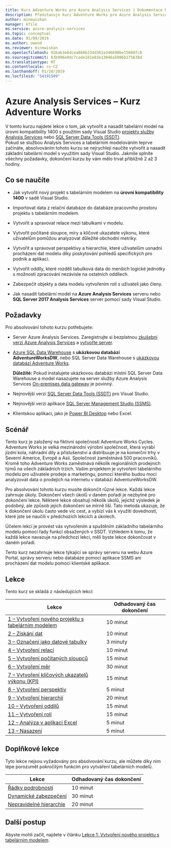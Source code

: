 ```yaml
---
title: Kurz Adventure Works pro Azure Analysis Services | Dokumentace Microsoftu
description: Představuje kurz Adventure Works pro Azure Analysis Services
author: minewiskan
manager: kfile
ms.service: azure-analysis-services
ms.topic: conceptual
ms.date: 01/09/2019
ms.author: owend
ms.reviewer: minewiskan
ms.openlocfilehash: 92bab3e6dcea0b6b234d361a346698be15088fc0
ms.sourcegitcommit: 63b996e9dc7cade181e83e13046a5006b275638d
ms.translationtype: MT
ms.contentlocale: cs-CZ
ms.lasthandoff: 01/10/2019
ms.locfileid: "54191509"
---
```

# <a name="azure-analysis-services---adventure-works-tutorial"></a>Azure Analysis Services – Kurz Adventure Works

V tomto kurzu najdete lekce o tom, jak vytvořit a nasadit tabelární model na úrovni kompatibility 1400 s použitím sady Visual Studio [projekty služby Analysis Services](https://marketplace.visualstudio.com/items?itemName=ProBITools.MicrosoftAnalysisServicesModelingProjects) nebo [SQL Server Data Tools (SSDT)](https://docs.microsoft.com/sql/ssdt/download-sql-server-data-tools-ssdt).  
Pokud se službou Analysis Services a tabelárním modelováním teprve začínáte, absolvováním tohoto kurzu se nejrychleji naučíte vytvořit a nasadit základní tabelární model s využitím sady Visual Studio. Jakmile splníte všechny požadavky, dokončení kurzu by vám mělo trvat přibližně 2 až 3 hodiny.  
  
## <a name="what-you-learn"></a>Co se naučíte   
  
-   Jak vytvořit nový projekt s tabelárním modelem na **úrovni kompatibility 1400** v sadě Visual Studio.
  
-   Importovat data z relační databáze do databáze pracovního prostoru projektu s tabelárním modelem.  
  
-   Vytvořit a spravovat relace mezi tabulkami v modelu.  
  
-   Vytvořit počítané sloupce, míry a klíčové ukazatele výkonu, které uživatelům pomůžou analyzovat důležité obchodní metriky.  
  
-   Vytvořit a spravovat perspektivy a hierarchie, které uživatelům usnadní procházení dat modelu díky poskytování pohledů specifických pro podnik a aplikaci.  
  
-   Vytvořit oddíly, které rozdělí tabulková data do menších logické jednotky s možností zpracování nezávisle na ostatních oddílech.  
  
-   Zabezpečit objekty a data modelu vytvořením rolí s uživateli jako členy.  
  
-   Jak nasadit tabelární model na **Azure Analysis Services** serveru nebo **SQL Server 2017 Analysis Services** server pomocí sady Visual Studio.  
  
## <a name="prerequisites"></a>Požadavky  
Pro absolvování tohoto kurzu potřebujete:  
  
-   Server Azure Analysis Services. Zaregistrujte si bezplatnou [zkušební verzi Azure Analysis Services](https://azure.microsoft.com/services/analysis-services/) a [vytvořte server](../analysis-services-create-server.md). 

-   [Azure SQL Data Warehouse](../../sql-data-warehouse/create-data-warehouse-portal.md) s **ukázkovou databází AdventureWorksDW**, nebo SQL Server Data Warehouse s [ukázkovou databází Adventure Works](https://github.com/Microsoft/sql-server-samples/releases/tag/adventureworks).

    **Důležité:** Pokud instalujete ukázkovou databázi místní SQL Server Data Warehouse a model nasazujete na server služby Azure Analysis Services [On-premises data gateway](../analysis-services-gateway.md) je povinný.

-   Nejnovější verzi [SQL Server Data Tools (SSDT)](https://msdn.microsoft.com/library/mt204009.aspx) pro Visual Studio.

-   Nejnovější verzi aplikace [SQL Server Management Studio (SSMS)](https://docs.microsoft.com/sql/ssms/download-sql-server-management-studio-ssms).    

-   Klientskou aplikaci, jako je [Power BI Desktop](https://powerbi.microsoft.com/desktop/) nebo Excel. 

## <a name="scenario"></a>Scénář  
Tento kurz je založený na fiktivní společnosti Adventure Works Cycles. Adventure Works je velká mezinárodní výrobní společnost, která vyrábí jízdní kola, náhradní díly a příslušenství a distribuuje je na komerční trhy v Severní Americe, Evropě a Asii. Společnost zaměstnává 500 pracovníků. Kromě toho Adventure Works zaměstnává několik regionálních prodejních týmů na všech základních trzích. Vaším projektem je vytvoření tabelárního modelu pro uživatele prodeje a marketingu, pomocí kterého budou moci analyzovat data o prodejích na internetu v databázi AdventureWorksDW.  
  
Pro absolvování tohoto kurzu musíte dokončit různé lekce. Každá lekce zahrnuje úkoly. Dokončení všech úkolů v daném pořadí je nezbytné pro dokončení lekce. Některé lekce obsahují několik úkolů, jejichž výsledek je podobný, ale způsob jejich dokončení se mírně liší. Tato metoda ukazuje, že k dokončení úkolu často vede víc cest, a vybízí vás k využití dovedností, které jste se naučili v předchozích lekcích a úkolech.  
  
Účelem lekcí je provést vás vytvořením a spuštěním základního tabelárního modelu pomocí řady funkcí obsažených v SSDT. Vzhledem k tomu, že každá lekce navazuje na předchozí lekci, měli byste lekce dokončovat v daném pořadí.
  
Tento kurz nezahrnuje lekce týkající se správy serveru na webu Azure Portal, správy serveru nebo databáze pomocí aplikace SSMS ani procházení dat modelu pomocí klientské aplikace. 


## <a name="lessons"></a>Lekce  
Tento kurz se skládá z následujících lekcí:  
  
|Lekce|Odhadovaný čas dokončení|  
|----------|------------------------------|  
|[1 – Vytvoření nového projektu s tabelárním modelem](../tutorials/aas-lesson-1-create-a-new-tabular-model-project.md)|10 minut|  
|[2 – Získání dat](../tutorials/aas-lesson-2-get-data.md)|10 minut|  
|[3 – Označení jako datové tabulky](../tutorials/aas-lesson-3-mark-as-date-table.md)|3 minuty|  
|[4 – Vytvoření relací](../tutorials/aas-lesson-4-create-relationships.md)|10 minut|  
|[5 – Vytvoření počítaných sloupců](../tutorials/aas-lesson-5-create-calculated-columns.md)|15 minut|
|[6 – Vytvoření měr](../tutorials/aas-lesson-6-create-measures.md)|30 minut|  
|[7 – Vytvoření klíčových ukazatelů výkonu (KPI)](../tutorials/aas-lesson-7-create-key-performance-indicators.md)|15 minut|  
|[8 – Vytvoření perspektiv](../tutorials/aas-lesson-8-create-perspectives.md)|5 minut|  
|[9 – Vytvoření hierarchií](../tutorials/aas-lesson-9-create-hierarchies.md)|20 minut|  
|[10 – Vytvoření oddílů](../tutorials/aas-lesson-10-create-partitions.md)|15 minut|  
|[11 – Vytvoření rolí](../tutorials/aas-lesson-11-create-roles.md)|15 minut|  
|[12 – Analýza v aplikaci Excel](../tutorials/aas-lesson-12-analyze-in-excel.md)|5 minut| 
|[13 – Nasazení](../tutorials/aas-lesson-13-deploy.md)|5 minut|  
  
## <a name="supplemental-lessons"></a>Doplňkové lekce  
Tyto lekce nejsou vyžadovány pro absolvování kurzu, ale můžete díky nim lépe porozumět pokročilým funkcím pro vytváření tabelárních modelů.  
  
|Lekce|Odhadovaný čas dokončení|  
|----------|------------------------------|  
|[Řádky podrobností](../tutorials/aas-supplemental-lesson-detail-rows.md)|10 minut|
|[Dynamické zabezpečení](../tutorials/aas-supplemental-lesson-dynamic-security.md)|30 minut|
|[Nepravidelné hierarchie](../tutorials/aas-supplemental-lesson-ragged-hierarchies.md)|20 minut| 

  
## <a name="next-steps"></a>Další postup  
Abyste mohli začít, najdete v článku [Lekce 1: Vytvoření nového projektu s tabelárním modelem](../tutorials/aas-lesson-1-create-a-new-tabular-model-project.md).  
  
  
  

